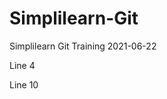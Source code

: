 # Simplilearn-Git
Simplilearn Git Training 2021-06-22

Line 4 <Made Changes on Local>





Line 10 <Made Changes on Remote>
